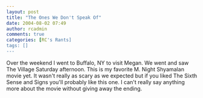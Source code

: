 ```yaml
---
layout: post
title: "The Ones We Don't Speak Of"
date: 2004-08-02 07:49
author: rcadmin
comments: true
categories: [RC's Rants]
tags: []
---
```

Over the weekend I went to Buffalo, NY to visit Megan. We went and saw The Village Saturday afternoon. This is my favorite M. Night Shyamalan movie yet. It wasn't really as scary as we expected but if you liked The Sixth Sense and Signs you'll probably like this one. I can't really say anything more about the movie without giving away the ending.
